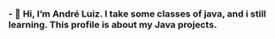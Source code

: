 ### - 👋 Hi, I’m André Luiz. I take some classes of java, and i still learning. This profile is about my Java projects.

